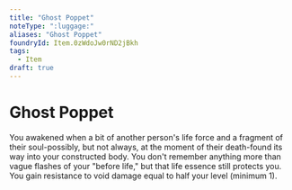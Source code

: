 ```yaml
---
title: "Ghost Poppet"
noteType: ":luggage:"
aliases: "Ghost Poppet"
foundryId: Item.0zWdoJw0rND2jBkh
tags:
  - Item
draft: true
---
```


# Ghost Poppet

You awakened when a bit of another person's life force and a fragment of their soul-possibly, but not always, at the moment of their death-found its way into your constructed body. You don't remember anything more than vague flashes of your "before life," but that life essence still protects you. You gain resistance to void damage equal to half your level (minimum 1).
